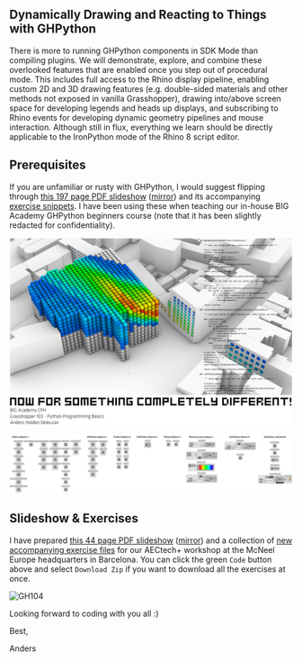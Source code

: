 ## Dynamically Drawing and Reacting to Things with GHPython

There is more to running GHPython components in SDK Mode than compiling plugins. We will demonstrate, explore, and combine these overlooked features that are enabled once you step out of procedural mode. This includes full access to the Rhino display pipeline, enabling custom 2D and 3D drawing features (e.g. double-sided materials and other methods not exposed in vanilla Grasshopper), drawing into/above screen space for developing legends and heads up displays, and subscribing to Rhino events for developing dynamic geometry pipelines and mouse interaction. Although still in flux, everything we learn should be directly applicable to the IronPython mode of the Rhino 8 script editor.

## Prerequisites 

If you are unfamiliar or rusty with GHPython, I would suggest flipping through [this 197 page PDF slideshow](https://andersholdendeleuran.com/211103_Grasshopper103_CPH_Redacted.pdf) ([mirror](https://www.dropbox.com/scl/fi/bjqkaemgevhrnz8u1x3sc/211103_Grasshopper103_CPH_Redacted.pdf?rlkey=udzmq3f3z010zegonyfviref9&dl=0)) and its accompanying [exercise snippets](https://github.com/AndersDeleuran/AECTechPlus24/tree/main/Exercises_GH103). I have been using these when teaching our in-house BIG Academy GHPython beginners course (note that it has been slightly redacted for confidentiality).

![GH103](https://raw.githubusercontent.com/AndersDeleuran/AECTechPlus24/main/Images/211103_Grasshopper103_CPH_Redacted.png)

![Exercise Snippets](https://raw.githubusercontent.com/AndersDeleuran/AECTechPlus24/main/Images/210911_ExerciseSnippets_00.png)


## Slideshow & Exercises

I have prepared [this 44 page PDF slideshow](https://andersholdendeleuran.com/240418_AECTech2024.pdf) ([mirror](https://www.dropbox.com/scl/fi/r44su9z6tnutyyppkz9z9/240418_AECTech2024.pdf?rlkey=3dl5qx1jq3q2yel4sof4oi1ic&dl=0)) and a collection of [new accompanying exercise files](https://github.com/AndersDeleuran/AECTechPlus24/tree/main/Exercises) for our AECtech+ workshop at the McNeel Europe headquarters in Barcelona. You can click the green `Code` button above and select `Download Zip` if you want to download all the exercises at once.

![GH104](https://raw.githubusercontent.com/AndersDeleuran/AECTechPlus24/main/Images/240419_AECTech2024.png)

Looking forward to coding with you all :)

Best,

Anders

